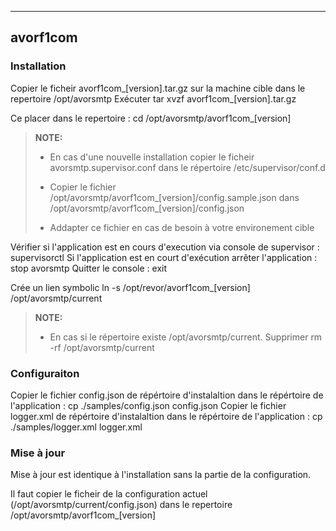 ----------
avorf1com 
----------

 
### Installation 
Copier le ficheir avorf1com_[version].tar.gz sur la machine cible dans le repertoire /opt/avorsmtp
Exécuter tar xvzf avorf1com_[version].tar.gz

Ce placer dans le repertoire : cd /opt/avorsmtp/avorf1com_[version]

> **NOTE:**
>
> - En cas d'une nouvelle installation copier le ficheir avorsmtp.supervisor.conf dans le répertoire /etc/supervisor/conf.d
>
> - Copier le fichier /opt/avorsmtp/avorf1com_[version]/config.sample.json dans /opt/avorsmtp/avorf1com_[version]/config.json
> - Addapter ce fichier en cas de besoin à votre environement cible


Vérifier si l'application est en cours d'execution via console de supervisor : supervisorctl
Si l'application est en court d'exécution arrêter l'application : stop avorsmtp
Quitter le console : exit

Crée un lien symbolic ln -s /opt/revor/avorf1com_[version] /opt/avorsmtp/current 
> **NOTE:**
>
> - En cas si le répertoire existe /opt/avorsmtp/current. Supprimer rm -rf /opt/avorsmtp/current

### Configuraiton
Copier le fichier config.json de répértoire d'instalaltion dans le répértoire de l'application : cp ./samples/config.json config.json
Copier le fichier logger.xml de répértoire d'instalaltion dans le répértoire de l'application : cp ./samples/logger.xml logger.xml


### Mise à jour 
Mise à jour est identique à l'installation sans la partie de la configuration.

Il faut copier le ficheir de la configuration actuel (/opt/avorsmtp/current/config.json) dans le repertoire /opt/avorsmtp/avorf1com_[version] 





